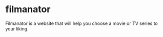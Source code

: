 # filmanator
Filmanator is a website that will help you choose a movie or TV series to your liking.
